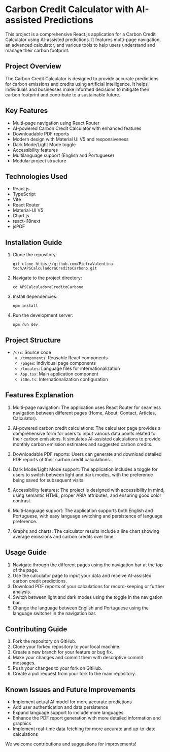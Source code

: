 # Carbon Credit Calculator with AI-assisted Predictions

This project is a comprehensive React.js application for a Carbon Credit Calculator using AI-assisted predictions. It features multi-page navigation, an advanced calculator, and various tools to help users understand and manage their carbon footprint.

## Project Overview

The Carbon Credit Calculator is designed to provide accurate predictions for carbon emissions and credits using artificial intelligence. It helps individuals and businesses make informed decisions to mitigate their carbon footprint and contribute to a sustainable future.

## Key Features

- Multi-page navigation using React Router
- AI-powered Carbon Credit Calculator with enhanced features
- Downloadable PDF reports
- Modern design with Material UI V5 and responsiveness
- Dark Mode/Light Mode toggle
- Accessibility features
- Multilanguage support (English and Portuguese)
- Modular project structure

## Technologies Used

- React.js
- TypeScript
- Vite
- React Router
- Material-UI V5
- Chart.js
- react-i18next
- jsPDF

## Installation Guide

1. Clone the repository:
   ```
   git clone https://github.com/PietraValentina-tech/APSCalculadoraCreditoCarbono.git
   ```

2. Navigate to the project directory:
   ```
   cd APSCalculadoraCreditoCarbono
   ```

3. Install dependencies:
   ```
   npm install
   ```

4. Run the development server:
   ```
   npm run dev
   ```

## Project Structure

- `/src`: Source code
  - `/components`: Reusable React components
  - `/pages`: Individual page components
  - `/locales`: Language files for internationalization
  - `App.tsx`: Main application component
  - `i18n.ts`: Internationalization configuration

## Features Explanation

1. Multi-page navigation: The application uses React Router for seamless navigation between different pages (Home, About, Contact, Articles, Calculator).

2. AI-powered carbon credit calculations: The calculator page provides a comprehensive form for users to input various data points related to their carbon emissions. It simulates AI-assisted calculations to provide monthly carbon emission estimates and suggested carbon credits.

3. Downloadable PDF reports: Users can generate and download detailed PDF reports of their carbon credit calculations.

4. Dark Mode/Light Mode support: The application includes a toggle for users to switch between light and dark modes, with the preference being saved for subsequent visits.

5. Accessibility features: The project is designed with accessibility in mind, using semantic HTML, proper ARIA attributes, and ensuring good color contrast.

6. Multi-language support: The application supports both English and Portuguese, with easy language switching and persistence of language preference.

7. Graphs and charts: The calculator results include a line chart showing average emissions and carbon credits over time.

## Usage Guide

1. Navigate through the different pages using the navigation bar at the top of the page.
2. Use the calculator page to input your data and receive AI-assisted carbon credit predictions.
3. Download PDF reports of your calculations for record-keeping or further analysis.
4. Switch between light and dark modes using the toggle in the navigation bar.
5. Change the language between English and Portuguese using the language switcher in the navigation bar.

## Contributing Guide

1. Fork the repository on GitHub.
2. Clone your forked repository to your local machine.
3. Create a new branch for your feature or bug fix.
4. Make your changes and commit them with descriptive commit messages.
5. Push your changes to your fork on GitHub.
6. Create a pull request from your fork to the main repository.

## Known Issues and Future Improvements

- Implement actual AI model for more accurate predictions
- Add user authentication and data persistence
- Expand language support to include more languages
- Enhance the PDF report generation with more detailed information and graphics
- Implement real-time data fetching for more accurate and up-to-date calculations

We welcome contributions and suggestions for improvements!
